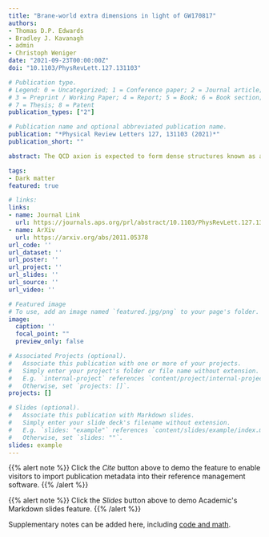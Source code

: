 ```yaml
---
title: "Brane-world extra dimensions in light of GW170817"
authors:
- Thomas D.P. Edwards
- Bradley J. Kavanagh
- admin
- Christoph Weniger
date: "2021-09-23T00:00:00Z"
doi: "10.1103/PhysRevLett.127.131103"

# Publication type.
# Legend: 0 = Uncategorized; 1 = Conference paper; 2 = Journal article;
# 3 = Preprint / Working Paper; 4 = Report; 5 = Book; 6 = Book section;
# 7 = Thesis; 8 = Patent
publication_types: ["2"]

# Publication name and optional abbreviated publication name.
publication: "*Physical Review Letters 127, 131103 (2021)*"
publication_short: ""

abstract: The QCD axion is expected to form dense structures known as axion miniclusters if the Peccei-Quinn symmetry is broken after inflation. Miniclusters that have survived until today would interact with the population of neutron stars (NSs) in the Milky Way to produce transient radio signals from axion-photon conversion in the NS magnetosphere. Here, we quantify the rate, duration, sky location, and brightness of these interactions for two different minicluster internal density profiles. For both density profiles, we find that these interactions: will occur frequently $(\mathcal{O}\left(1−100\right)\,day^{-1})$; last between a day and a few months; are spatially clustered towards the Galactic center; and can reach observable fluxes. Searching for these transient signatures, which are within the reach of current generation telescopes, therefore offers a promising pathway to discovering QCD axion dark matter.

tags:
- Dark matter
featured: true

# links:
links:
- name: Journal Link
  url: https://journals.aps.org/prl/abstract/10.1103/PhysRevLett.127.131103
- name: ArXiv
  url: https://arxiv.org/abs/2011.05378
url_code: ''
url_dataset: ''
url_poster: ''
url_project: ''
url_slides: ''
url_source: ''
url_video: ''

# Featured image
# To use, add an image named `featured.jpg/png` to your page's folder. 
image:
  caption: ''
  focal_point: ""
  preview_only: false

# Associated Projects (optional).
#   Associate this publication with one or more of your projects.
#   Simply enter your project's folder or file name without extension.
#   E.g. `internal-project` references `content/project/internal-project/index.md`.
#   Otherwise, set `projects: []`.
projects: []

# Slides (optional).
#   Associate this publication with Markdown slides.
#   Simply enter your slide deck's filename without extension.
#   E.g. `slides: "example"` references `content/slides/example/index.md`.
#   Otherwise, set `slides: ""`.
slides: example
---
```


{{% alert note %}}
Click the *Cite* button above to demo the feature to enable visitors to import publication metadata into their reference management software.
{{% /alert %}}

{{% alert note %}}
Click the *Slides* button above to demo Academic's Markdown slides feature.
{{% /alert %}}

Supplementary notes can be added here, including [code and math](https://sourcethemes.com/academic/docs/writing-markdown-latex/).
